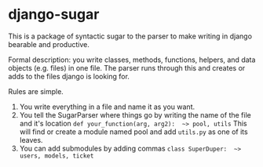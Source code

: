 # django-sugar

This is a package of syntactic sugar to the parser to make writing in django bearable and productive.

Formal description: you write classes, methods, functions, helpers, and data objects (e.g. files) in one file.
The parser runs through this and creates or adds to the files django is looking for.

Rules are simple.

1. You write everything in a file and name it as you want. 
2. You tell the SugarParser where things go by writing the name of the file and it's location
   `def your_function(arg, arg2):  ~> pool, utils`
   This will find or create a module named pool and add `utils.py` as one of its leaves.
3. You can add submodules by adding commas
   `class SuperDuper:  ~> users, models, ticket`
   
 
